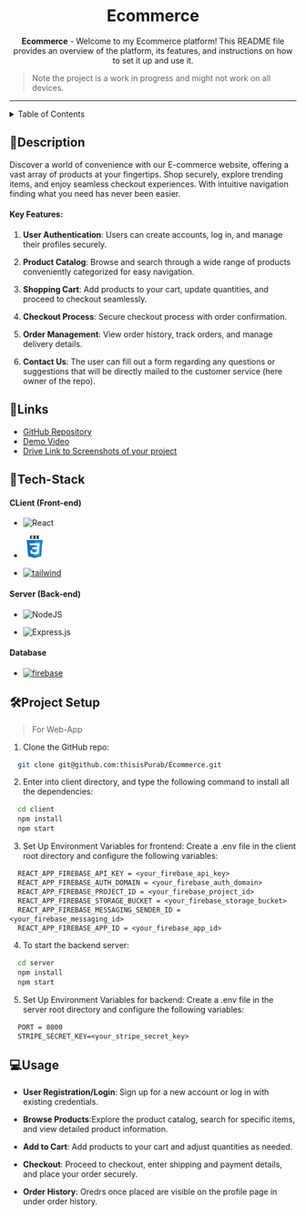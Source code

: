 <h1 align="center">
  Ecommerce
</h1>

<div align="center">
   <strong>Ecommerce</strong> - Welcome to my Ecommerce platform! This README file provides an overview of the platform, its features, and instructions on how to set it up and use it.
</div>

> Note the project is a work in progress and might not work on all devices.

<hr>

<details>
<summary>Table of Contents</summary>

-   [Description](#description)
-   [Links](#links)
-   [Tech Stack](#tech-stack)
-   [Progress](#progress)
-   [Usage](#usage)
-   [Screenshots](#screenshots)

</details>

## 📝Description

Discover a world of convenience with our E-commerce website, offering a vast array of products at your fingertips. Shop securely, explore trending items, and enjoy seamless checkout experiences. With intuitive navigation finding what you need has never been easier.

#### Key Features:

1. **User Authentication**: Users can create accounts, log in, and manage their profiles securely.

2. **Product Catalog**: Browse and search through a wide range of products conveniently categorized for easy navigation.

3. **Shopping Cart**: Add products to your cart, update quantities, and proceed to checkout seamlessly.

4. **Checkout Process**: Secure checkout process with order confirmation.

5. **Order Management**: View order history, track orders, and manage delivery details.

6. **Contact Us**: The user can fill out a form regarding any questions or suggestions that will be directly mailed to the customer service (here owner of the repo).

## 🔗Links

-   [GitHub Repository](https://github.com/thisisPurab/Ecommerce.git)
-   [Demo Video]()
-   [Drive Link to Screenshots of your project]()

<!-- Add any more links/resources you used for your project -->

## 🤖Tech-Stack

#### CLient (Front-end)

-   ![React](https://img.shields.io/badge/react-%2320232a.svg?style=for-the-badge&logo=react&logoColor=%2361DAFB)

-   <a href="https://www.w3schools.com/css/" target="_blank" rel="noreferrer"> <img src="https://raw.githubusercontent.com/devicons/devicon/master/icons/css3/css3-original-wordmark.svg" alt="css3" width="40" height="40"/> </a>

-   <a href="https://tailwindcss.com/" target="_blank" rel="noreferrer"> <img src="https://www.vectorlogo.zone/logos/tailwindcss/tailwindcss-icon.svg" alt="tailwind" width="40" height="40"/> </a>

#### Server (Back-end)

-   ![NodeJS](https://img.shields.io/badge/node.js-6DA55F?style=for-the-badge&logo=node.js&logoColor=white)

-   ![Express.js](https://img.shields.io/badge/express.js-%23404d59.svg?style=for-the-badge&logo=express&logoColor=%2361DAFB)

#### Database

-   <a href="https://firebase.google.com/" target="_blank" rel="noreferrer"> <img src="https://www.vectorlogo.zone/logos/firebase/firebase-icon.svg" alt="firebase" width="40" height="40"/> </a>

## 🛠Project Setup

> For Web-App

1.  Clone the GitHub repo:
    <br>

```bash
  git clone git@github.com:thisisPurab/Ecommerce.git
```

2.  Enter into client directory, and type the following command to install all the dependencies:

```bash
  cd client
  npm install
  npm start
```

3. Set Up Environment Variables for frontend: Create a .env file in the client root directory and configure the following variables:

```
  REACT_APP_FIREBASE_API_KEY = <your_firebase_api_key>
  REACT_APP_FIREBASE_AUTH_DOMAIN = <your_firebase_auth_domain>
  REACT_APP_FIREBASE_PROJECT_ID = <your_firebase_project_id>
  REACT_APP_FIREBASE_STORAGE_BUCKET = <your_firebase_storage_bucket>
  REACT_APP_FIREBASE_MESSAGING_SENDER_ID = <your_firebase_messaging_id>
  REACT_APP_FIREBASE_APP_ID = <your_firebase_app_id>
```

4.  To start the backend server:

```bash
  cd server
  npm install
  npm start
```

5. Set Up Environment Variables for backend: Create a .env file in the server root directory and configure the following variables:

```
  PORT = 8000
  STRIPE_SECRET_KEY=<your_stripe_secret_key>
```

## 💻Usage

-   **User Registration/Login**: Sign up for a new account or log in with existing credentials.

-   **Browse Products**:Explore the product catalog, search for specific items, and view detailed product information.

-   **Add to Cart**: Add products to your cart and adjust quantities as needed.

-   **Checkout**: Proceed to checkout, enter shipping and payment details, and place your order securely.

-   **Order History**: Oredrs once placed are visible on the profile page in under order history.
